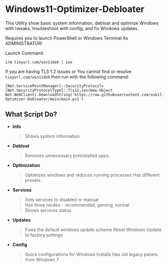 # Windows11-Optimizer-Debloater
This Utility show basic system information, debloat and optimize Windows with tweaks, troubleshoot with config, and fix Windows updates.

Requires you to launch PowerShell or Windows Terminal As ADMINISTRATOR!

Launch Command:

```
irm tinyurl.com/win11deb | iex
```
If you are having TLS 1.2 Issues or You cannot find or resolve `tinyurl.com/win11deb` then run with the following command:
```
[Net.ServicePointManager]::SecurityProtocol=[Net.SecurityProtocolType]::Tls12;iex(New-Object Net.WebClient).DownloadString('https://raw.githubusercontent.com/vukilis/Windows11-Optimizer-Debloater/main/main.ps1')
```
## What Script Do?
- **Info**
  > Shows system information
- **Debloat**
  > Removes unnecessary preinstalled apps.
- **Optimization**
  > Optimizes windows and reduces running processes
  > Has different presets
- **Services**
  > Sets services to disabled or manual  
  > Has three modes - recommended, gaming, normal  
  > Shows services status
- **Updates**
  > Fixes the default windows update scheme
  > Reset Windows Update to factory settings
- **Config**
  > Quick configurations for Windows Installs
  > Has old legacy panels from Windows 7
